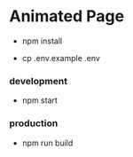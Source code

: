 # Animated Page

- npm install

- cp .env.example .env

### development
- npm start

### production
- npm run build